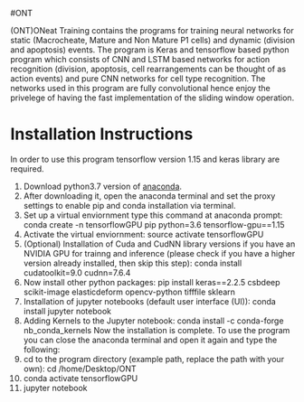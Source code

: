 #ONT

(ONT)ONeat Training contains the programs for training neural networks for static (Macrocheate, Mature and Non Mature P1 cells) and dynamic (division and apoptosis) events. The program is Keras and tensorflow based python program which consists of CNN and LSTM based networks for action recognition (division, apoptosis, cell rearrangements can be thought of as action events) and pure CNN networks for cell type recognition. The networks used in this program are fully convolutional hence enjoy the privelege of having the fast implementation of the sliding window operation.


# Installation Instructions
In order to use this program tensorflow version 1.15 and keras library are required. 
1. Download python3.7 version of [anaconda](https://www.anaconda.com/distribution/).
2. After downloading it, open the anaconda terminal and set the proxy settings to enable pip and conda installation via terminal.
3. Set up a virtual enviornment type this command at anaconda prompt: conda create -n tensorflowGPU pip python=3.6 tensorflow-gpu==1.15  
4. Activate the virtual enviornment: source activate tensorflowGPU
5. (Optional) Installation of Cuda and CudNN library versions if you have an NVIDIA GPU for trainng and inference (please check if you have a higher version already installed, then skip this step): conda install cudatoolkit=9.0 cudnn=7.6.4
6. Now install other python packages: pip install keras==2.2.5 csbdeep scikit-image elasticdeform opencv-python tifffile sklearn
7. Installation of jupyter notebooks (default user interface (UI)): conda install jupyter notebook
8. Adding Kernels to the Jupyter notebook: conda install -c conda-forge nb_conda_kernels
Now the installation is complete. To use the program you can close the anaconda terminal and open it again and type the following:
1. cd to the program directory (example path, replace the path with your own): cd /home/Desktop/ONT 
1. conda activate tensorflowGPU
2. jupyter notebook

